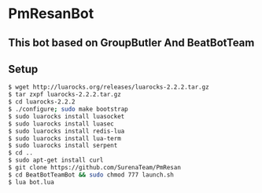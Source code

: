# PmResanBot

## This bot based on GroupButler And BeatBotTeam


## Setup

```bash
$ wget http://luarocks.org/releases/luarocks-2.2.2.tar.gz
$ tar zxpf luarocks-2.2.2.tar.gz
$ cd luarocks-2.2.2
$ ./configure; sudo make bootstrap
$ sudo luarocks install luasocket
$ sudo luarocks install luasec
$ sudo luarocks install redis-lua
$ sudo luarocks install lua-term
$ sudo luarocks install serpent
$ cd ..
$ sudo apt-get install curl
$ git clone https://github.com/SurenaTeam/PmResan
$ cd BeatBotTeamBot && sudo chmod 777 launch.sh
$ lua bot.lua
```
